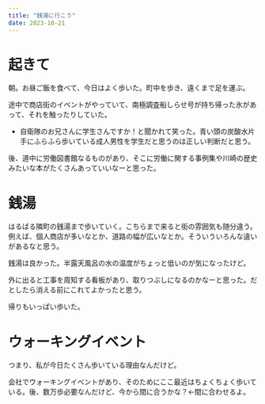 ```yaml
---
title: "銭湯に行こう"
date: 2023-10-21
---
```


# 起きて
朝。お昼ご飯を食べて、今日はよく歩いた。町中を歩き、遠くまで足を運ぶ。

途中で商店街のイベントがやっていて、南極調査船しらせ号が持ち帰った氷があって、それを触ったりしていた。
- 自衛隊のお兄さんに学生さんですか！と聞かれて笑った。青い頭の炭酸水片手にふらふら歩いている成人男性を学生だと思うのは正しい判断だと思う。

後、道中に労働図書館なるものがあり、そこに労働に関する事例集や川崎の歴史みたいな本がたくさんあっていいなーと思った。

# 銭湯
はるばる隣町の銭湯まで歩いていく。こちらまで来ると街の雰囲気も随分違う。例えば、個人商店が多いなとか、道路の幅が広いなとか。そういういろんな違いがあるなと思う。

銭湯は良かった。半露天風呂の水の温度がちょっと低いのが気になったけど。

外に出ると工事を周知する看板があり、取りつぶしになるのかなーと思った。だとしたら消える前にこれてよかったと思う。

帰りもいっぱい歩いた。

# ウォーキングイベント
つまり、私が今日たくさん歩いている理由なんだけど。

会社でウォーキングイベントがあり、そのためにここ最近はちょくちょく歩いている。後、数万歩必要なんだけど、今から間に合うかな？←間に合わせるよ。
